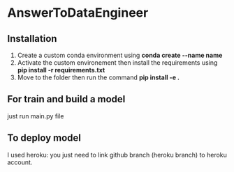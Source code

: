 # AnswerToDataEngineer


## Installation

1. Create a custom conda environment using **conda create --name name**
2. Activate the custom environement then install the requirements using **pip install -r requirements.txt**
3. Move to the folder then run the command **pip install -e .**

## For train and build a model
just run main.py file

## To deploy model
I used heroku: you just need to link github branch (heroku branch) to heroku account.

